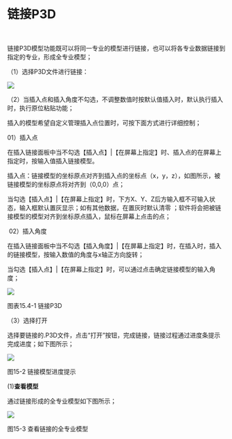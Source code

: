 #  链接P3D
<br/>

链接P3D模型功能既可以将同一专业的模型进行链接，也可以将各专业数据链接到指定的专业，形成全专业模型；

（1）选择P3D文件进行链接：

![](file:///C:\Users\pkpm\AppData\Local\Temp\ksohtml8136\wps204.jpg)

（2）当插入点和插入角度不勾选，不调整数值时按默认值插入时，默认执行插入时，执行原位粘贴功能；

插入的模型希望自定义管理插入点位置时，可按下面方式进行详细控制；

01）插入点

在插入链接面板中当不勾选【插入点】|【在屏幕上指定】时、插入点的在屏幕上指定时，按输入值插入链接模型。

插入点：链接模型的坐标原点对齐到插入点的坐标点（x，y，z），如图所示，被链接模型的坐标原点将对齐到（0,0,0）点；

当勾选【插入点】|【在屏幕上指定】时，下方X、Y、Z后方输入框不可输入状态，输入框默认置灰显示；如有其他数据，在置灰时默认清零 ；软件将会把被链接模型的模型对齐到坐标原点插入，鼠标在屏幕上点击的点；

 02）插入角度

在插入链接面板中当不勾选【插入角度】|【在屏幕上指定】时，在插入时，插入的链接模型，按输入数值的角度与x轴正方向旋转；

当勾选【插入点】|【在屏幕上指定】时，可以通过点击确定链接模型的输入角度；

![](file:///C:\Users\pkpm\AppData\Local\Temp\ksohtml8136\wps205.jpg)

图表15.4-1 链接P3D

（3）选择打开

选择要链接的.P3D文件，点击“打开”按钮，完成链接，链接过程通过进度条提示完成进度；如下图所示；

![](file:///C:\Users\pkpm\AppData\Local\Temp\ksohtml8136\wps206.jpg)

图15\-2 链接模型进度提示

(1)**查看模型**

通过链接形成的全专业模型如下图所示；

![](file:///C:\Users\pkpm\AppData\Local\Temp\ksohtml8136\wps207.jpg)

图15\-3 查看链接的全专业模型